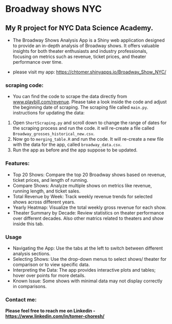 # Broadway shows NYC
## My R project for NYC Data Science Academy.

- The Broadway Shows Analysis App is a Shiny web application designed to provide an in-depth analysis of Broadway shows. It offers valuable insights for both theater enthusiasts and industry professionals, focusing on metrics such as revenue, ticket prices, and theater performance over time.

* please visit my app: https://chtomer.shinyapps.io/Broadway_Show_NYC/

### scraping code:
* You can find the code to scrape the data directly from www.playbill.com/revenue. 
Please take a look inside the code and adjust the beginning date of scraping.
The scraping file called `main.py`.
instructions for updating the data:
1. Open `ShortScraping.py` and scroll down to change the range of dates for the scraping process and run the code. it will re-create a file called `Broadway_grosses_historical_new.csv`.
2. Now go to `merging_table.R` and run the code. It will re-create a new file with the data for the app, called `broadway_data.csv`.
3. Run the app as before and the app suppose to be updated.


### Features:
* Top 20 Shows: Compare the top 20 Broadway shows based on revenue, ticket prices, and length of running.
* Compare Shows: Analyze multiple shows on metrics like revenue, running length, and ticket sales.
* Total Revenue by Week: Track weekly revenue trends for selected shows across different years.
* Yearly Heatmap: Visualize the total weekly gross revenue for each show.
* Theater Summary by Decade: Review statistics on theater performance over different decades. Also other matrics related to theaters and show inside this tab.

### Usage
* Navigating the App: Use the tabs at the left to switch between different analysis sections.
* Selecting Shows: Use the drop-down menus to select shows/ theater for comparison or to view specific data.
* Interpreting the Data: The app provides interactive plots and tables; hover over points for more details.
* Known Issue: Some shows with minimal data may not display correctly in comparisons.

### Contact me: 
**Please feel free to reach me on Linkedin - https://www.linkedin.com/in/tomer-choresh/**